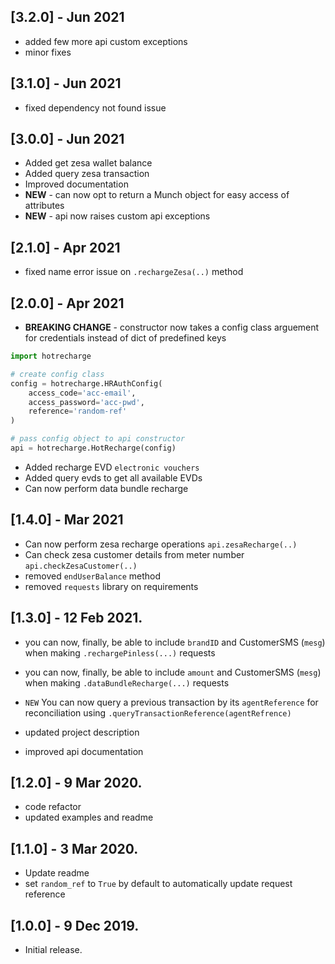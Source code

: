 ## [3.2.0] - Jun 2021
* added few more api custom exceptions
* minor fixes

## [3.1.0] - Jun 2021
* fixed dependency not found issue

## [3.0.0] - Jun 2021
* Added get zesa wallet balance
* Added query zesa transaction
* Improved documentation
* **NEW** - can now opt to return a Munch object for easy access of attributes
* **NEW** - api now raises custom api exceptions

## [2.1.0] - Apr 2021
* fixed name error issue on `.rechargeZesa(..)` method

## [2.0.0] - Apr 2021
* **BREAKING CHANGE** - constructor now takes a config class arguement for credentials instead of dict of predefined keys 
```python
import hotrecharge

# create config class
config = hotrecharge.HRAuthConfig(
    access_code='acc-email', 
    access_password='acc-pwd',
    reference='random-ref'
)

# pass config object to api constructor
api = hotrecharge.HotRecharge(config)
```
* Added recharge EVD `electronic vouchers`
* Added query evds to get all available EVDs
* Can now perform data bundle recharge

## [1.4.0] - Mar 2021
* Can now perform zesa recharge operations `api.zesaRecharge(..)`
* Can check zesa customer details from meter number `api.checkZesaCustomer(..)`
* removed `endUserBalance` method
* removed `requests` library on requirements
  
## [1.3.0] - 12 Feb 2021.
* you can now, finally, be able to include `brandID` and CustomerSMS (`mesg`) when making `.rechargePinless(...)` requests
 
* you can now, finally, be able to include `amount` and CustomerSMS (`mesg`) when making `.dataBundleRecharge(...)` requests

* `NEW` You can now query a previous transaction by its `agentReference` for reconciliation using `.queryTransactionReference(agentRefrence)`
* updated project description
* improved api documentation

## [1.2.0] - 9 Mar 2020.
* code refactor
* updated examples and readme

## [1.1.0] - 3 Mar 2020.
* Update readme
* set `random_ref` to `True` by default to automatically update request reference

## [1.0.0] - 9 Dec 2019.
* Initial release.

